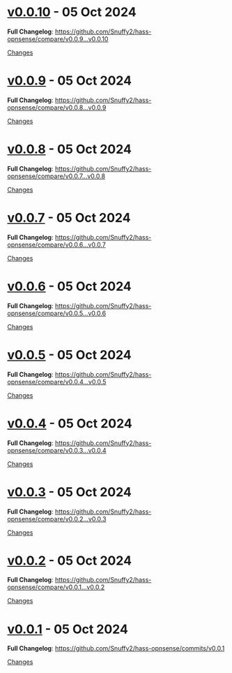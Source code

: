 <a name="v0.0.10"></a>
# [v0.0.10](https://github.com/Snuffy2/hass-opnsense/releases/tag/v0.0.10) - 05 Oct 2024

<!-- Release notes generated using configuration in .github/release.yml at main -->



**Full Changelog**: https://github.com/Snuffy2/hass-opnsense/compare/v0.0.9...v0.0.10

[Changes][v0.0.10]


<a name="v0.0.9"></a>
# [v0.0.9](https://github.com/Snuffy2/hass-opnsense/releases/tag/v0.0.9) - 05 Oct 2024

<!-- Release notes generated using configuration in .github/release.yml at main -->



**Full Changelog**: https://github.com/Snuffy2/hass-opnsense/compare/v0.0.8...v0.0.9

[Changes][v0.0.9]


<a name="v0.0.8"></a>
# [v0.0.8](https://github.com/Snuffy2/hass-opnsense/releases/tag/v0.0.8) - 05 Oct 2024

<!-- Release notes generated using configuration in .github/release.yml at main -->



**Full Changelog**: https://github.com/Snuffy2/hass-opnsense/compare/v0.0.7...v0.0.8

[Changes][v0.0.8]


<a name="v0.0.7"></a>
# [v0.0.7](https://github.com/Snuffy2/hass-opnsense/releases/tag/v0.0.7) - 05 Oct 2024

<!-- Release notes generated using configuration in .github/release.yml at main -->



**Full Changelog**: https://github.com/Snuffy2/hass-opnsense/compare/v0.0.6...v0.0.7

[Changes][v0.0.7]


<a name="v0.0.6"></a>
# [v0.0.6](https://github.com/Snuffy2/hass-opnsense/releases/tag/v0.0.6) - 05 Oct 2024

<!-- Release notes generated using configuration in .github/release.yml at main -->



**Full Changelog**: https://github.com/Snuffy2/hass-opnsense/compare/v0.0.5...v0.0.6

[Changes][v0.0.6]


<a name="v0.0.5"></a>
# [v0.0.5](https://github.com/Snuffy2/hass-opnsense/releases/tag/v0.0.5) - 05 Oct 2024

<!-- Release notes generated using configuration in .github/release.yml at main -->



**Full Changelog**: https://github.com/Snuffy2/hass-opnsense/compare/v0.0.4...v0.0.5

[Changes][v0.0.5]


<a name="v0.0.4"></a>
# [v0.0.4](https://github.com/Snuffy2/hass-opnsense/releases/tag/v0.0.4) - 05 Oct 2024

<!-- Release notes generated using configuration in .github/release.yml at main -->



**Full Changelog**: https://github.com/Snuffy2/hass-opnsense/compare/v0.0.3...v0.0.4

[Changes][v0.0.4]


<a name="v0.0.3"></a>
# [v0.0.3](https://github.com/Snuffy2/hass-opnsense/releases/tag/v0.0.3) - 05 Oct 2024

<!-- Release notes generated using configuration in .github/release.yml at main -->



**Full Changelog**: https://github.com/Snuffy2/hass-opnsense/compare/v0.0.2...v0.0.3

[Changes][v0.0.3]


<a name="v0.0.2"></a>
# [v0.0.2](https://github.com/Snuffy2/hass-opnsense/releases/tag/v0.0.2) - 05 Oct 2024

<!-- Release notes generated using configuration in .github/release.yml at main -->



**Full Changelog**: https://github.com/Snuffy2/hass-opnsense/compare/v0.0.1...v0.0.2

[Changes][v0.0.2]


<a name="v0.0.1"></a>
# [v0.0.1](https://github.com/Snuffy2/hass-opnsense/releases/tag/v0.0.1) - 05 Oct 2024

<!-- Release notes generated using configuration in .github/release.yml at main -->



**Full Changelog**: https://github.com/Snuffy2/hass-opnsense/commits/v0.0.1

[Changes][v0.0.1]


[v0.0.10]: https://github.com/Snuffy2/hass-opnsense/compare/v0.0.9...v0.0.10
[v0.0.9]: https://github.com/Snuffy2/hass-opnsense/compare/v0.0.8...v0.0.9
[v0.0.8]: https://github.com/Snuffy2/hass-opnsense/compare/v0.0.7...v0.0.8
[v0.0.7]: https://github.com/Snuffy2/hass-opnsense/compare/v0.0.6...v0.0.7
[v0.0.6]: https://github.com/Snuffy2/hass-opnsense/compare/v0.0.5...v0.0.6
[v0.0.5]: https://github.com/Snuffy2/hass-opnsense/compare/v0.0.4...v0.0.5
[v0.0.4]: https://github.com/Snuffy2/hass-opnsense/compare/v0.0.3...v0.0.4
[v0.0.3]: https://github.com/Snuffy2/hass-opnsense/compare/v0.0.2...v0.0.3
[v0.0.2]: https://github.com/Snuffy2/hass-opnsense/compare/v0.0.1...v0.0.2
[v0.0.1]: https://github.com/Snuffy2/hass-opnsense/tree/v0.0.1

<!-- Generated by https://github.com/rhysd/changelog-from-release v3.7.2 -->
